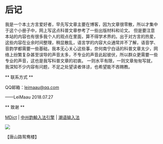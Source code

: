 # 后记

我是一个本土方言爱好者，早先写文章主要在博客，因为文章很零散，所以才集中于这个小册子中，网上写这点科普文章参考了一些出版材料和论文。
但是要注意本站的内容也有很多我个人的观点在里面，算不得学术界的。出于对方言的热爱，这些内容在业余时间整理，稍显散乱，语言学的内容大众通常并不了解，语音学、音韵学都需要一些基础，我本无心关心这些事，奈何南宁白话的科普文章太少，网络上纷繁复杂甚至误导的声音太多，不专业的声音此起彼伏，所以群众更需要一些专业的声音，这也是我写科普文章的初衷。
一则水平有限，一则文章匆匆写就，我深知不少内容有问题，不足之处望读者体谅，也希望能不吝赐教。


** 联系方式 **

QQ邮箱：leimaau@qq.com

——LeiMaau 2018.07.27


** 致谢 **

[MDict](https://www.mdict.cn/wp/?lang=zh) | [中州韵輸入法引擎](https://rime.im/) | [潮语输入法](https://kahaani.github.io/gatian/index.html)


![](http://wx4.sinaimg.cn/mw690/007k96OPly4fy9jedl7l4j30u00u0tf9.jpg) 

【唐山路鸳鸯楼】
